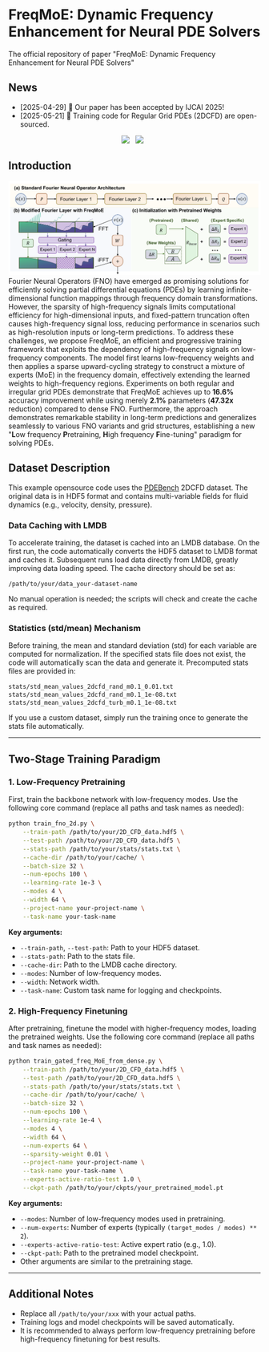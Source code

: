 # FreqMoE: Dynamic Frequency Enhancement for Neural PDE Solvers
The official repository of paper "FreqMoE: Dynamic Frequency Enhancement for Neural PDE Solvers" 

## News
+ [2025-04-29]</b> 🎉 Our paper has been accepted by IJCAI 2025!
+ [2025-05-21]</b> 🎉 Training code for Regular Grid PDEs (2DCFD) are open-sourced.

<div align="center">
 <a href='https://arxiv.org/pdf/2505.06858'><img src='https://img.shields.io/badge/arXiv-2505.06858-b31b1b.svg'></a> &nbsp;
 <a href='https://tarpelite.github.io/FreqMoE/'><img src='https://img.shields.io/badge/Project-Page-Green'></a> &nbsp;
</div>

## Introduction

![method](./assets/method.png)
Fourier Neural Operators (FNO) have emerged as promising solutions for efficiently solving partial differential equations (PDEs) by learning infinite-dimensional function mappings through frequency domain transformations. 
However, the sparsity of high-frequency signals limits computational efficiency for high-dimensional inputs, 
and fixed-pattern truncation often causes high-frequency signal loss, reducing performance in scenarios such as high-resolution inputs or long-term predictions. 
To address these challenges, we propose FreqMoE, an efficient and progressive training framework that exploits the dependency of high-frequency signals on low-frequency components. 
The model first learns low-frequency weights and then applies a sparse upward-cycling strategy to construct a mixture of experts (MoE) in the frequency domain, 
effectively extending the learned weights to high-frequency regions. 
Experiments on both regular and irregular grid PDEs demonstrate that FreqMoE achieves up to <b>16.6%</b> accuracy improvement while using merely <b>2.1%</b> parameters (<b>47.32x</b> reduction) compared to dense FNO. 
Furthermore, the approach demonstrates remarkable stability in long-term predictions and generalizes seamlessly to various FNO variants and grid structures, 
establishing a new "<b>L</b>ow frequency <b>P</b>retraining, <b>H</b>igh frequency <b>F</b>ine-tuning" paradigm for solving PDEs.

## Dataset Description

This example opensource code uses the [PDEBench](https://github.com/ArashMehrjou/PDEBench) 2DCFD dataset. The original data is in HDF5 format and contains multi-variable fields for fluid dynamics (e.g., velocity, density, pressure).

### Data Caching with LMDB

To accelerate training, the dataset is cached into an LMDB database. On the first run, the code automatically converts the HDF5 dataset to LMDB format and caches it. Subsequent runs load data directly from LMDB, greatly improving data loading speed. The cache directory should be set as:

```
/path/to/your/data_your-dataset-name
```

No manual operation is needed; the scripts will check and create the cache as required.

### Statistics (std/mean) Mechanism

Before training, the mean and standard deviation (std) for each variable are computed for normalization. If the specified stats file does not exist, the code will automatically scan the data and generate it. Precomputed stats files are provided in:

```
stats/std_mean_values_2dcfd_rand_m0.1_0.01.txt
stats/std_mean_values_2dcfd_rand_m0.1_1e-08.txt
stats/std_mean_values_2dcfd_turb_m0.1_1e-08.txt
```

If you use a custom dataset, simply run the training once to generate the stats file automatically.

---

## Two-Stage Training Paradigm

### 1. Low-Frequency Pretraining

First, train the backbone network with low-frequency modes. Use the following core command (replace all paths and task names as needed):

```bash
python train_fno_2d.py \
    --train-path /path/to/your/2D_CFD_data.hdf5 \
    --test-path /path/to/your/2D_CFD_data.hdf5 \
    --stats-path /path/to/your/stats/stats.txt \
    --cache-dir /path/to/your/cache/ \
    --batch-size 32 \
    --num-epochs 100 \
    --learning-rate 1e-3 \
    --modes 4 \
    --width 64 \
    --project-name your-project-name \
    --task-name your-task-name
```

**Key arguments:**
- `--train-path`, `--test-path`: Path to your HDF5 dataset.
- `--stats-path`: Path to the stats file.
- `--cache-dir`: Path to the LMDB cache directory.
- `--modes`: Number of low-frequency modes.
- `--width`: Network width.
- `--task-name`: Custom task name for logging and checkpoints.

### 2. High-Frequency Finetuning

After pretraining, finetune the model with higher-frequency modes, loading the pretrained weights. Use the following core command (replace all paths and task names as needed):

```bash
python train_gated_freq_MoE_from_dense.py \
    --train-path /path/to/your/2D_CFD_data.hdf5 \
    --test-path /path/to/your/2D_CFD_data.hdf5 \
    --stats-path /path/to/your/stats/stats.txt \
    --cache-dir /path/to/your/cache/ \
    --batch-size 32 \
    --num-epochs 100 \
    --learning-rate 1e-4 \
    --modes 4 \
    --width 64 \
    --num-experts 64 \
    --sparsity-weight 0.01 \
    --project-name your-project-name \
    --task-name your-task-name \
    --experts-active-ratio-test 1.0 \
    --ckpt-path /path/to/your/ckpts/your_pretrained_model.pt
```

**Key arguments:**
- `--modes`: Number of low-frequency modes used in pretraining.
- `--num-experts`: Number of experts (typically `(target_modes / modes) ** 2`).
- `--experts-active-ratio-test`: Active expert ratio (e.g., 1.0).
- `--ckpt-path`: Path to the pretrained model checkpoint.
- Other arguments are similar to the pretraining stage.

---

## Additional Notes

- Replace all `/path/to/your/xxx` with your actual paths.
- Training logs and model checkpoints will be saved automatically.
- It is recommended to always perform low-frequency pretraining before high-frequency finetuning for best results.

